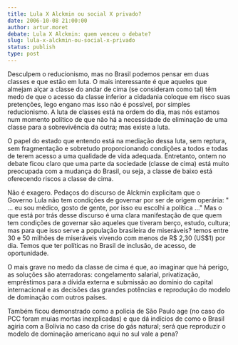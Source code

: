 ```yaml
---
title: Lula X Alckmin ou social X privado?
date: 2006-10-08 21:00:00
author: artur.moret
debate: Lula X Alckmin: quem venceu o debate?
slug: lula-x-alckmin-ou-social-x-privado
status: publish 
type: post
---
```


Desculpem o reducionismo, mas no Brasil podemos pensar em duas classes e que estão em luta. O mais interessante é que aqueles que almejam alçar a classe do andar de cima (se consideram como tal) têm medo de que o acesso da classe inferior a cidadania coloque em risco suas pretenções, lego engano mas isso não é possível, por simples reducionismo. A luta de classes está na ordem do dia, mas nós estamos num momento político de que não há a necessidade de eliminação de uma classe para a sobrevivência da outra; mas existe a luta.


O papel do estado que entendo está na mediação dessa luta, sem reptura, sem fragmentação e sobretudo proporcionando condições a todos e todas de terem acesso a uma qualidade de vida adequada. Entretanto, ontem no debate ficou claro que uma parte da sociedade (classe de cima) está muito preocupada com a mudança do Brasil, ou seja, a classe de baixo está oferecendo riscos a classe de cima.


Não é exagero. Pedaços do discurso de Alckmin explicitam que o Governo Lula não tem condições de governar por ser de origem operária: " ... eu sou médico, gosto de gente, por isso eu escolhi a política ..." Mas o que está por trás desse discurso é uma clara manifestação de que quem tem condições de governar são aqueles que tiveram berço, estudo, cultura; mas para que isso serve a população brasileira de miseráveis? temos entre 30 e 50 milhões de miseráveis vivendo com menos de R$ 2,30 (US$1) por dia. Temos que ter políticas no Brasil de inclusão, de acesso, de oportunidade.


O mais grave no medo da classe de cima é que, ao imaginar que há perigo, as soluções são aterradoras: congelamento salarial, privatização, empréstimos para a dívida externa e submissão ao domínio do capital internacional e as decisões das grandes potências e reprodução do modelo de dominação com outros países.


Também ficou demonstrado como a polícia de São Paulo age (no caso do PCC foram muias mortas inexplicadas) e que dá indícios de como o Brasil agiria com a Bolívia no caso da crise do gás natural; será que reproduzir o modelo de dominação americano aqui no sul vale a pena?



